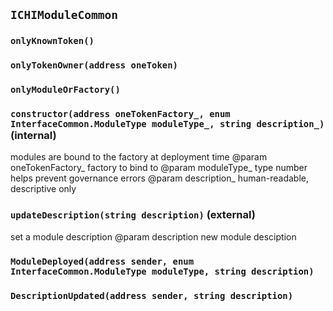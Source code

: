 ## `ICHIModuleCommon`





### `onlyKnownToken()`





### `onlyTokenOwner(address oneToken)`





### `onlyModuleOrFactory()`






### `constructor(address oneTokenFactory_, enum InterfaceCommon.ModuleType moduleType_, string description_)` (internal)

modules are bound to the factory at deployment time
     @param oneTokenFactory_ factory to bind to
     @param moduleType_ type number helps prevent governance errors
     @param description_ human-readable, descriptive only



### `updateDescription(string description)` (external)

set a module description
     @param description new module desciption




### `ModuleDeployed(address sender, enum InterfaceCommon.ModuleType moduleType, string description)`





### `DescriptionUpdated(address sender, string description)`





